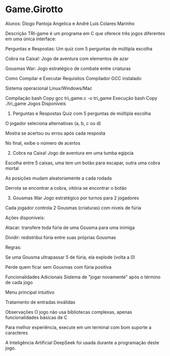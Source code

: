 # Game.Girotto
Alunos: Diogo Pantoja Angelica e André Luís Colares Marinho

Descrição
TRI-game é um programa em C que oferece três jogos diferentes em uma única interface:

Perguntas e Respostas: Um quiz com 5 perguntas de múltipla escolha

Cobra na Caixa!: Jogo de aventura com elementos de azar

Gousmas War: Jogo estratégico de combate entre criaturas

Como Compilar e Executar
Requisitos
Compilador GCC instalado

Sistema operacional Linux/Windows/Mac

Compilação
bash
Copy
gcc tri_game.c -o tri_game
Execução
bash
Copy
./tri_game
Jogos Disponíveis
1. Perguntas e Respostas
Quiz com 5 perguntas de múltipla escolha

O jogador seleciona alternativas (a, b, c ou d)

Mostra se acertou ou errou após cada resposta

No final, exibe o número de acertos

2. Cobra na Caixa!
Jogo de aventura em uma tumba egípcia

Escolha entre 5 caixas, uma tem um botão para escapar, outra uma cobra mortal

As posições mudam aleatoriamente a cada rodada

Derrota se encontrar a cobra, vitória se encontrar o botão

3. Gousmas War
Jogo estratégico por turnos para 2 jogadores

Cada jogador controla 2 Gousmas (criaturas) com níveis de fúria

Ações disponíveis:

Atacar: transfere toda fúria de uma Gousma para uma inimiga

Dividir: redistribui fúria entre suas próprias Gousmas

Regras:

Se uma Gousma ultrapassar 5 de fúria, ela explode (volta a 0)

Perde quem ficar sem Gousmas com fúria positiva

Funcionalidades Adicionais
Sistema de "jogar novamente" após o término de cada jogo

Menu principal intuitivo

Tratamento de entradas inválidas

Observações
O jogo não usa bibliotecas complexas, apenas funcionalidades básicas de C

Para melhor experiência, execute em um terminal com bom suporte a caracteres

A Inteligência Artificial DeepSeek foi usada durante a programação deste jogo.
